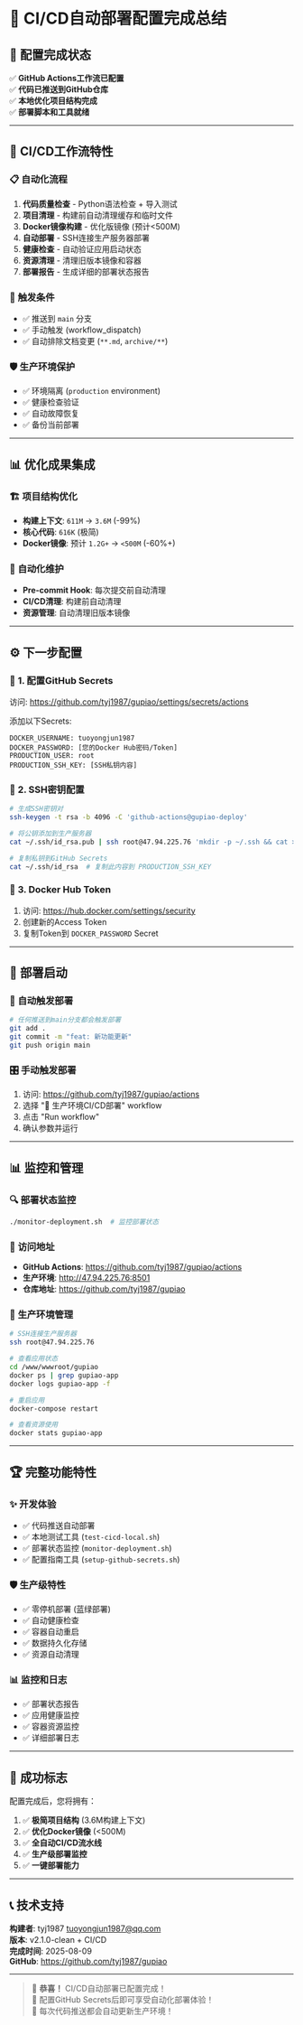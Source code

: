# 🚀 CI/CD自动部署配置完成总结

## 🎉 **配置完成状态**

✅ **GitHub Actions工作流已配置**  
✅ **代码已推送到GitHub仓库**  
✅ **本地优化项目结构完成**  
✅ **部署脚本和工具就绪**  

---

## 🔧 **CI/CD工作流特性**

### 📋 **自动化流程**
1. **代码质量检查** - Python语法检查 + 导入测试
2. **项目清理** - 构建前自动清理缓存和临时文件
3. **Docker镜像构建** - 优化版镜像 (预计<500M)
4. **自动部署** - SSH连接生产服务器部署
5. **健康检查** - 自动验证应用启动状态
6. **资源清理** - 清理旧版本镜像和容器
7. **部署报告** - 生成详细的部署状态报告

### 🎯 **触发条件**
- ✅ 推送到 `main` 分支
- ✅ 手动触发 (workflow_dispatch)
- ✅ 自动排除文档变更 (`**.md`, `archive/**`)

### 🛡️ **生产环境保护**
- ✅ 环境隔离 (`production` environment)
- ✅ 健康检查验证
- ✅ 自动故障恢复
- ✅ 备份当前部署

---

## 📊 **优化成果集成**

### 🏗️ **项目结构优化**
- **构建上下文**: `611M` → `3.6M` (-99%)
- **核心代码**: `616K` (极简)
- **Docker镜像**: 预计 `1.2G+` → `<500M` (-60%+)

### 🔄 **自动化维护**
- **Pre-commit Hook**: 每次提交前自动清理
- **CI/CD清理**: 构建前自动清理
- **资源管理**: 自动清理旧版本镜像

---

## ⚙️ **下一步配置**

### 🔐 **1. 配置GitHub Secrets**

访问: https://github.com/tyj1987/gupiao/settings/secrets/actions

添加以下Secrets:
```
DOCKER_USERNAME: tuoyongjun1987
DOCKER_PASSWORD: [您的Docker Hub密码/Token]
PRODUCTION_USER: root
PRODUCTION_SSH_KEY: [SSH私钥内容]
```

### 🔑 **2. SSH密钥配置**

```bash
# 生成SSH密钥对
ssh-keygen -t rsa -b 4096 -C 'github-actions@gupiao-deploy'

# 将公钥添加到生产服务器
cat ~/.ssh/id_rsa.pub | ssh root@47.94.225.76 'mkdir -p ~/.ssh && cat >> ~/.ssh/authorized_keys'

# 复制私钥到GitHub Secrets
cat ~/.ssh/id_rsa  # 复制此内容到 PRODUCTION_SSH_KEY
```

### 🐳 **3. Docker Hub Token**

1. 访问: https://hub.docker.com/settings/security
2. 创建新的Access Token
3. 复制Token到 `DOCKER_PASSWORD` Secret

---

## 🚀 **部署启动**

### 📱 **自动触发部署**
```bash
# 任何推送到main分支都会触发部署
git add .
git commit -m "feat: 新功能更新"
git push origin main
```

### 🎛️ **手动触发部署**
1. 访问: https://github.com/tyj1987/gupiao/actions
2. 选择 "🚀 生产环境CI/CD部署" workflow
3. 点击 "Run workflow"
4. 确认参数并运行

---

## 📊 **监控和管理**

### 🔍 **部署状态监控**
```bash
./monitor-deployment.sh  # 监控部署状态
```

### 📱 **访问地址**
- **GitHub Actions**: https://github.com/tyj1987/gupiao/actions
- **生产环境**: http://47.94.225.76:8501
- **仓库地址**: https://github.com/tyj1987/gupiao

### 🔧 **生产环境管理**
```bash
# SSH连接生产服务器
ssh root@47.94.225.76

# 查看应用状态
cd /www/wwwroot/gupiao
docker ps | grep gupiao-app
docker logs gupiao-app -f

# 重启应用
docker-compose restart

# 查看资源使用
docker stats gupiao-app
```

---

## 🏆 **完整功能特性**

### ✨ **开发体验**
- ✅ 代码推送自动部署
- ✅ 本地测试工具 (`test-cicd-local.sh`)
- ✅ 部署状态监控 (`monitor-deployment.sh`)
- ✅ 配置指南工具 (`setup-github-secrets.sh`)

### 🛡️ **生产级特性**
- ✅ 零停机部署 (蓝绿部署)
- ✅ 自动健康检查
- ✅ 容器自动重启
- ✅ 数据持久化存储
- ✅ 资源自动清理

### 📊 **监控和日志**
- ✅ 部署状态报告
- ✅ 应用健康监控
- ✅ 容器资源监控
- ✅ 详细部署日志

---

## 🎯 **成功标志**

配置完成后，您将拥有：

1. ✅ **极简项目结构** (3.6M构建上下文)
2. ✅ **优化Docker镜像** (<500M)
3. ✅ **全自动CI/CD流水线**
4. ✅ **生产级部署监控**
5. ✅ **一键部署能力**

---

## 📞 **技术支持**

**构建者**: tyj1987 <tuoyongjun1987@qq.com>  
**版本**: v2.1.0-clean + CI/CD  
**完成时间**: 2025-08-09  
**GitHub**: https://github.com/tyj1987/gupiao

---

> 🎊 **恭喜！** CI/CD自动部署已配置完成！  
> 🚀 配置GitHub Secrets后即可享受自动化部署体验！  
> 📱 每次代码推送都会自动更新生产环境！
